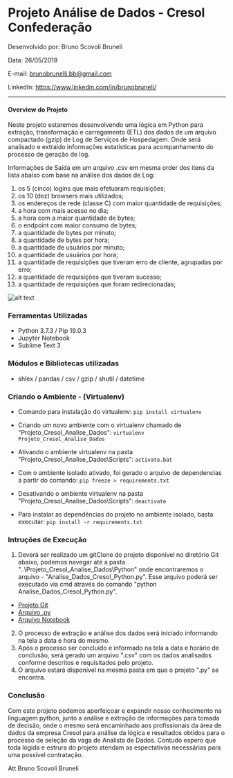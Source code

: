 # Projeto Análise de Dados - Cresol Confederação

Desenvolvido por: Bruno Scovoli Bruneli

Data: 26/05/2019

E-mail: brunobrunelli.bb@gmail.com

LinkedIn: https://www.linkedin.com/in/brunobruneli/

---

#### Overview do Projeto

Neste projeto estaremos desenvolvendo uma lógica em Python para extração, transformação e carregamento (ETL) dos dados de um arquivo compactado (gzip) de Log de Serviços de Hospedagem. Onde será analisado e extraído informações estatísticas para acompanhamento do processo de geração de log.

Informações de Saída em um arquivo .csv em mesma order dos itens da lista abaixo com base na análise dos dados de Log:

1. os 5 (cinco) logins que mais efetuaram requisições;
2. os 10 (dez) browsers mais utilizados;
3. os endereços de rede (classe C) com maior quantidade de requisições;
4. a hora com mais acesso no dia;
5. a hora com a maior quantidade de bytes;
6. o endpoint com maior consumo de bytes;
7. a quantidade de bytes por minuto;
8. a quantidade de bytes por hora;
9. a quantidade de usuários por minuto;
10. a quantidade de usuários por hora;
11. a quantidade de requisições que tiveram erro de cliente, agrupadas por erro;
12. a quantidade de requisições que tiveram sucesso;
13. a quantidade de requisições que foram redirecionadas;

![alt text](https://github.com/brunobrunelli/CresolAnaliseDadosGit/blob/master/Projeto_Cresol_Analise_Dados/Picture/fluxo.png)

### Ferramentas Utilizadas

* Python 3.7.3 / Pip 19.0.3
* Jupyter Notebook
* Sublime Text 3

### Módulos e Bibliotecas utilizadas

* shlex / pandas / csv / gzip / shutil / datetime 

### Criando o Ambiente - (Virtualenv)

- Comando para instalação do virtualenv:
`pip install virtualenv`

- Criando um novo ambiente com o virtualenv chamado de "Projeto_Cresol_Analise_Dados":
`virtualenv Projeto_Cresol_Analise_Dados`

- Ativando o ambiente virtualenv na pasta "Projeto_Cresol_Analise_Dados\Scripts\":
`activate.bat`

- Com o ambiente isolado ativado, foi gerado o arquivo de dependencias a partir do comando:
`pip freeze > requirements.txt`

- Desativando o ambiente virtualenv na pasta "Projeto_Cresol_Analise_Dados\Scripts\":
`deactivate`

- Para instalar as dependências do projeto no ambiente isolado, basta executar:
`pip install -r requirements.txt`

### Intruções de Execução

1. Deverá ser realizado um gitClone do projeto disponível no diretório Git abaixo, podemos navegar até a pasta "..\Projeto_Cresol_Analise_Dados\Python" onde encontraremos o arquivo - "Analise_Dados_Cresol_Python.py". Esse arquivo poderá ser executado via cmd através do comando "python Analise_Dados_Cresol_Python.py".

- [Projeto Git](https://github.com/brunobrunelli/CresolAnaliseDadosGit.git)
- [Arquivo .py](https://github.com/brunobrunelli/CresolAnaliseDadosGit/blob/master/Projeto_Cresol_Analise_Dados/Python/Analise_Dados_Cresol_Python.py)
- [Arquivo Notebook](https://github.com/brunobrunelli/CresolAnaliseDadosGit/blob/master/Projeto_Cresol_Analise_Dados/Python/Analise_Dados_Cresol_Python.ipynb)

2. O processo de extração e análise dos dados será iniciado informando na tela a data e hora do mesmo.
3. Após o processo ser concluído e informado na tela a data e horário de conclusão, será gerado um arquivo ".csv" com os dados analisados conforme descritos e requisitados pelo projeto.
4. O arquivo estará disponível na mesma pasta em que o projeto ".py" se encontra.

### Conclusão

Com este projeto podemos aperfeiçoar e expandir nosso conhecimento na linguagem python, junto a análise e extração de informações para tomada de decisão, onde o mesmo será encaminhado aos profissionais da área de dados da empresa Cresol para análise da lógica e resultados obtidos para o processo de seleção da vaga de Analista de Dados. Contudo espero que toda lógida e estrura do projeto atendam as espectativas necessárias para uma possível contratação.

Att Bruno Scovoli Bruneli













